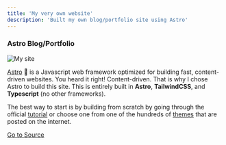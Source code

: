 ```yaml
---
title: 'My very own website'
description: 'Built my own blog/portfolio site using Astro'
---
```


### Astro Blog/Portfolio

![My site](/astro-blog.png)

[Astro](https://astro.build) 🚀 is a Javascript web framework optimized for building fast, content-driven websites. You heard it right! Content-driven. That is why I chose Astro to build this site. This is entirely built in **Astro**, **TailwindCSS**, and **Typescript** (no other frameworks).

The best way to start is by building from scratch by going through the official [tutorial](https://docs.astro.build/en/tutorial/0-introduction/) or choose one from one of the hundreds of [themes](https://astro.build/themes/) that are posted on the internet.

[Go to Source](https://github.com/radar07/radar-home.git)
